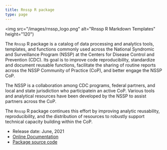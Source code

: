 ```yaml
---
title: Rnssp R package
type: page
---
```


<img src="/images/rnssp_logo.png" alt="Rnssp R Markdown Templates" height="120")

The `Rnssp` R package is a catalog of data processing and analytics tools, templates, and functions commonly used across the National Syndromic and Surveillance Program (NSSP) at the Centers for Disease Control and Prevention (CDC). Its goal is to improve code reproducibility, standardize and document reusable functions, facilitate the sharing of routine reports across the NSSP Community of Practice (CoP), and better engage the NSSP CoP.

The NSSP is a collaboration among CDC programs, federal partners, and local and state jurisdiction who participatein an active CoP. Various tools and analytical resources have been developed by the NSSP to assist partners across the CoP.

The `Rnssp` R package continues this effort by improving analytic reusability, reproducibility, and the distribution of resources to robustly support technical capacity building within the CoP.

* Release date: June, 2021
* [Online Documentation](https://cdcgov.github.io/Rnssp)
* [Package source code](https://github.com/CDCgov/Rnssp)
